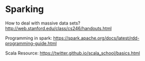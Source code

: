 # Sparking
How to deal with massive data sets?
http://web.stanford.edu/class/cs246/handouts.html

Programming in spark:
https://spark.apache.org/docs/latest/rdd-programming-guide.html

Scala Resource:
https://twitter.github.io/scala_school/basics.html
